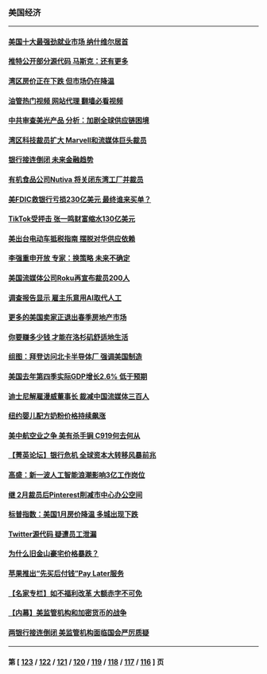### 美国经济
---
#### [美国十大最强劲就业市场 纳什维尔居首](../../pages/ncid1078158/n13963364.md?04020445) 
#### [推特公开部分源代码 马斯克：还有更多](../../pages/ncid1078158/n13963340.md?04020445) 
#### [湾区房价正在下跌 但市场仍在降温](../../pages/ncid1078158/n13963233.md?04020445) 
#### [油管热门视频 网站代理 翻墙必看视频](http://138.2.39.72:81/youtube.html?epic-marker?04020445)
#### [中共审查美光产品 分析：加剧全球供应链困境](../../pages/ncid1078158/n13963146.md?04020445) 
#### [湾区科技裁员扩大 Marvell和流媒体巨头裁员](../../pages/ncid1078158/n13963153.md?04020445) 
#### [银行接连倒闭   未来金融趋势](../../pages/ncid1078158/n13963109.md?04020445) 
#### [有机食品公司Nutiva 将关闭东湾工厂并裁员](../../pages/ncid1078158/n13963032.md?04020445) 
#### [美FDIC救银行亏损230亿美元 最终谁来买单？](../../pages/ncid1078158/n13962882.md?04020445) 
#### [TikTok受抨击 张一鸣财富缩水130亿美元](../../pages/ncid1078158/n13962772.md?04020445) 
#### [美出台电动车抵税指南 摆脱对华供应依赖](../../pages/ncid1078158/n13962673.md?04020445) 
#### [李强重申开放 专家：换策略 未来不确定](../../pages/ncid1078158/n13961868.md?04020445) 
#### [美国流媒体公司Roku再宣布裁员200人](../../pages/ncid1078158/n13962459.md?04020445) 
#### [调查报告显示 雇主乐意用AI取代人工](../../pages/ncid1078158/n13962274.md?04020445) 
#### [更多的美国卖家正退出春季房地产市场](../../pages/ncid1078158/n13962153.md?04020445) 
#### [你要赚多少钱 才能在洛杉矶舒适地生活](../../pages/ncid1078158/n13962226.md?04020445) 
#### [组图：拜登访问北卡半导体厂 强调美国制造](../../pages/ncid1078158/n13961718.md?04020445) 
#### [美国去年第四季实际GDP增长2.6% 低于预期](../../pages/ncid1078158/n13962122.md?04020445) 
#### [迪士尼解雇漫威董事长 裁减中国流媒体三百人](../../pages/ncid1078158/n13961553.md?04020445) 
#### [纽约婴儿配方奶粉价格持续飙涨](../../pages/ncid1078158/n13961472.md?04020445) 
#### [美中航空业之争 美有杀手锏 C919何去何从](../../pages/ncid1078158/n13960616.md?04020445) 
#### [【菁英论坛】银行危机 全球资本大转移风暴前兆](../../pages/ncid1078158/n13961252.md?04020445) 
#### [高盛：新一波人工智能浪潮影响3亿工作岗位](../../pages/ncid1078158/n13961154.md?04020445) 
#### [继 2月裁员后Pinterest削减市中心办公空间](../../pages/ncid1078158/n13960857.md?04020445) 
#### [标普指数：美国1月房价降温 多城出现下跌](../../pages/ncid1078158/n13960658.md?04020445) 
#### [Twitter源代码 疑遭员工泄漏](../../pages/ncid1078158/n13960680.md?04020445) 
#### [为什么旧金山豪宅价格暴跌？](../../pages/ncid1078158/n13960677.md?04020445) 
#### [苹果推出“先买后付钱”Pay Later服务](../../pages/ncid1078158/n13960521.md?04020445) 
#### [【名家专栏】如不福利改革 大额赤字不可免](../../pages/ncid1078158/n13959475.md?04020445) 
#### [【内幕】美监管机构和加密货币的战争](../../pages/ncid1078158/n13960431.md?04020445) 
#### [两银行接连倒闭 美监管机构面临国会严厉质疑](../../pages/ncid1078158/n13960364.md?04020445) 

---
#### 第 [ [123](./123.md?04020445) / [122](./122.md?04020445) / [121](./121.md?04020445) / [120](./120.md?04020445) / [119](./119.md?04020445) / [118](./118.md?04020445) / [117](./117.md?04020445) / [116](./116.md?04020445) ] 页
